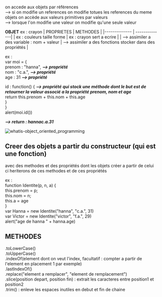 on accede aux objets par références    
--> si on modifie un references on modifie totues les references du meme objets
on accède aux valeurs primitives par valeurs   
--> lorsque l'on modifie une valeur on modifie qu'une seule valeur 

**OBJET** ex : crayon
| PROPRIETES | METHODES | 
|-------------- | --------------| 
| ex : couleurs taille forme | ex : crayon sert a ecrire | 
| --> assimiler a des variable : nom + valeur | --> assimiler a des fonctions stocker dans des propriétés | 



ex :   
var moi = {   
  prenom : "hanna",                               ***--> propriété***   
  nom : "c.a.",                                   ***--> propriété***   
  age : 31                                        ***--> propriété***   
  
  id : function() {                               ***--> propriété qui stock une méthode dont le but est de retourner la valeur associé a la propriété prenom, nom et age***   
    return this.prenom + this.nom + this.age   
  }   
}   
alert(moi.id())   
   
***--> return : hannac.a.31***    

![whatis-object_oriented_programming](https://user-images.githubusercontent.com/104756701/211527008-7bffe30c-a826-4065-ba6f-9ba733f5b448.png)


## Creer des objets a partir du constructeur (qui est une fonction)
avec des methodes et des propriétés dont les objets créer a partir de celui ci heriterons de ces methodes et de ces propriétés   

ex :   
function Identite(p, n, a) {    
  this.prenom = p;   
  this.nom = n;   
  this.a = age   
}   
var Hanna = new Identite("hanna", "c.a.", 31)    
var Victor = new Identite("victor", "f.a.", 29)    
alert("age de hanna " + hanna.age)   


## METHODES

.toLowerCase()   
.toUpperCase()   
.indexOf(element dont on veut l'index, facultatif : compter a partir de l'element en placement 1 par exemple)  
.lastIndexOf()  
.replace("element a remplacer", "element de remplacement")   
.slice(position depart, position fin) : extrait les caracteres entre position1 et position2   
.trim() : enleve les espaces inutiles en debut et fin de chaine 
